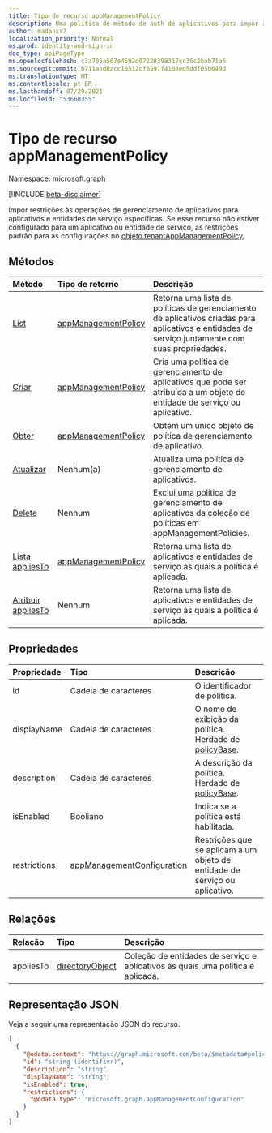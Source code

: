 ```yaml
---
title: Tipo de recurso appManagementPolicy
description: Uma política de método de auth de aplicativos para impor restrições de gerenciamento de aplicativos a entidades de serviço ou aplicativos específicos.
author: madansr7
localization_priority: Normal
ms.prod: identity-and-sign-in
doc_type: apiPageType
ms.openlocfilehash: c3a705a567e4692d07220398317cc36c2bab71a6
ms.sourcegitcommit: b711aed8acc18512cf6591f4108ed5ddf05b649d
ms.translationtype: MT
ms.contentlocale: pt-BR
ms.lasthandoff: 07/29/2021
ms.locfileid: "53660355"
---
```

# <a name="appmanagementpolicy-resource-type"></a>Tipo de recurso appManagementPolicy

Namespace: microsoft.graph

[!INCLUDE [beta-disclaimer](../../includes/beta-disclaimer.md)]

Impor restrições às operações de gerenciamento de aplicativos para aplicativos e entidades de serviço específicas. Se esse recurso não estiver configurado para um aplicativo ou entidade de serviço, as restrições padrão para as configurações no [objeto tenantAppManagementPolicy.](tenantappmanagementpolicy.md)

## <a name="methods"></a>Métodos

| Método                                                         | Tipo de retorno                                                                | Descrição                                                                                                            |
| :------------------------------------------------------------- | :------------------------------------------------------------------------- | :--------------------------------------------------------------------------------------------------------------------- |
| [List](../api/appManagementPolicy-list.md)      | [appManagementPolicy](../resources/appManagementPolicy.md) | Retorna uma lista de políticas de gerenciamento de aplicativos criadas para aplicativos e entidades de serviço juntamente com suas propriedades. |
| [Criar](../api/appManagementPolicy-post.md)    | [appManagementPolicy](../resources/appManagementPolicy.md) | Cria uma política de gerenciamento de aplicativos que pode ser atribuída a um objeto de entidade de serviço ou aplicativo.                   |
| [Obter](../api/appManagementPolicy-get.md)       | [appManagementPolicy](../resources/appManagementPolicy.md) | Obtém um único objeto de política de gerenciamento de aplicativo.                                                                            |
| [Atualizar](../api/appManagementPolicy-update.md) | Nenhum(a)                                                                       | Atualiza uma política de gerenciamento de aplicativos.                                                                                      |
| [Delete](../api/appManagementPolicy-delete.md) | Nenhum                                                                       | Exclui uma política de gerenciamento de aplicativos da coleção de políticas em appManagementPolicies.                             |
| [Lista appliesTo](../api/appManagementPolicy-list-appliesTo.md)| [appManagementPolicy](../resources/appManagementPolicy.md)|Retorna uma lista de aplicativos e entidades de serviço às quais a política é aplicada. |
| [Atribuir appliesTo](../api/appManagementPolicy-post-appliesTo.md)| Nenhum |Retorna uma lista de aplicativos e entidades de serviço às quais a política é aplicada. |

## <a name="properties"></a>Propriedades

| Propriedade     | Tipo                                                        | Descrição                                                            |
| :----------- | :---------------------------------------------------------- | :--------------------------------------------------------------------- |
| id           | Cadeia de caracteres                                                      | O identificador de política.                                                 |
| displayName  | Cadeia de caracteres                                                      | O nome de exibição da política. Herdado de [policyBase](policybase.md).                                        |
| description  | Cadeia de caracteres                                                      | A descrição da política. Herdado de [policyBase](policybase.md).                                         |
| isEnabled    | Booliano                                                     | Indica se a política está habilitada.                                      |
| restrictions | [appManagementConfiguration](appManagementConfiguration.md) | Restrições que se aplicam a um objeto de entidade de serviço ou aplicativo. |

## <a name="relationships"></a>Relações

| Relação | Tipo                                  | Descrição                                                                         |
| :----------- | :------------------------------------ | :---------------------------------------------------------------------------------- |
| appliesTo    | [directoryObject](directoryobject.md) | Coleção de entidades de serviço e aplicativos às quais uma política é aplicada. |

## <a name="json-representation"></a>Representação JSON

Veja a seguir uma representação JSON do recurso.

<!-- {
  "blockType": "resource",
  "keyProperty": "id",
  "@odata.type": "microsoft.graph.appManagementPolicy",
  "baseType": "microsoft.graph.policyBase",
  "openType": false
}
-->

```json
[
  {
    "@odata.context": "https://graph.microsoft.com/beta/$metadata#policies/appManagementPolicies",
    "id": "string (identifier)",
    "description": "string",
    "displayName": "string",
    "isEnabled": true,
    "restrictions": {
      "@odata.type": "microsoft.graph.appManagementConfiguration"
    }
  }
]
```
